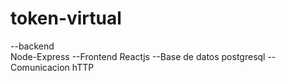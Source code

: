 # token-virtual
--backend  
    Node-Express
--Frontend
    Reactjs
--Base de datos 
    postgresql
--Comunicacion
    hTTP

    